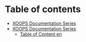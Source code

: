 # Table of contents

* [XOOPS Documentation Series](README.md)
* [XOOPS Documentation Series](en/README.md)
  * [Table of Content en](en/summary.md)


